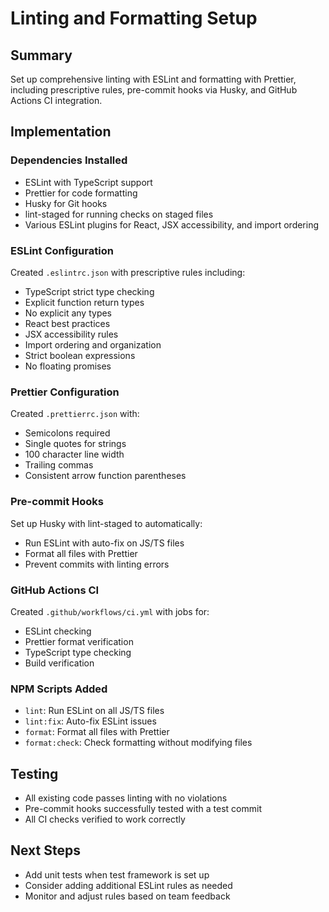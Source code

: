 # Linting and Formatting Setup

## Summary

Set up comprehensive linting with ESLint and formatting with Prettier, including prescriptive rules, pre-commit hooks via Husky, and GitHub Actions CI integration.

## Implementation

### Dependencies Installed

- ESLint with TypeScript support
- Prettier for code formatting
- Husky for Git hooks
- lint-staged for running checks on staged files
- Various ESLint plugins for React, JSX accessibility, and import ordering

### ESLint Configuration

Created `.eslintrc.json` with prescriptive rules including:

- TypeScript strict type checking
- Explicit function return types
- No explicit any types
- React best practices
- JSX accessibility rules
- Import ordering and organization
- Strict boolean expressions
- No floating promises

### Prettier Configuration

Created `.prettierrc.json` with:

- Semicolons required
- Single quotes for strings
- 100 character line width
- Trailing commas
- Consistent arrow function parentheses

### Pre-commit Hooks

Set up Husky with lint-staged to automatically:

- Run ESLint with auto-fix on JS/TS files
- Format all files with Prettier
- Prevent commits with linting errors

### GitHub Actions CI

Created `.github/workflows/ci.yml` with jobs for:

- ESLint checking
- Prettier format verification
- TypeScript type checking
- Build verification

### NPM Scripts Added

- `lint`: Run ESLint on all JS/TS files
- `lint:fix`: Auto-fix ESLint issues
- `format`: Format all files with Prettier
- `format:check`: Check formatting without modifying files

## Testing

- All existing code passes linting with no violations
- Pre-commit hooks successfully tested with a test commit
- All CI checks verified to work correctly

## Next Steps

- Add unit tests when test framework is set up
- Consider adding additional ESLint rules as needed
- Monitor and adjust rules based on team feedback
